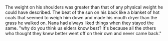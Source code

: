 The weight on his shoulders was greater than that of any physical weight he could have described. The beat of the sun on his back like a blanket of hot coals that seemed to weigh him down and made his mouth dryer than the grass he walked on. Nana had always liked things when they stayed the same. "why do you think us elders know best? It's because all the others who thought they knew better went off on their own and never came back."
